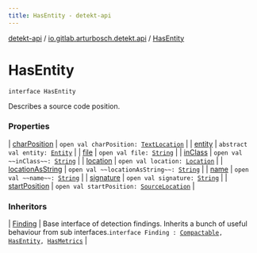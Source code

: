```yaml
---
title: HasEntity - detekt-api
---
```


[detekt-api](../../index.html) / [io.gitlab.arturbosch.detekt.api](../index.html) / [HasEntity](./index.html)

# HasEntity

`interface HasEntity`

Describes a source code position.

### Properties

| [charPosition](char-position.html) | `open val charPosition: `[`TextLocation`](../-text-location/index.html) |
| [entity](entity.html) | `abstract val entity: `[`Entity`](../-entity/index.html) |
| [file](file.html) | `open val file: `[`String`](https://kotlinlang.org/api/latest/jvm/stdlib/kotlin/-string/index.html) |
| [inClass](in-class.html) | `open val ~~inClass~~: `[`String`](https://kotlinlang.org/api/latest/jvm/stdlib/kotlin/-string/index.html) |
| [location](location.html) | `open val location: `[`Location`](../-location/index.html) |
| [locationAsString](location-as-string.html) | `open val ~~locationAsString~~: `[`String`](https://kotlinlang.org/api/latest/jvm/stdlib/kotlin/-string/index.html) |
| [name](name.html) | `open val ~~name~~: `[`String`](https://kotlinlang.org/api/latest/jvm/stdlib/kotlin/-string/index.html) |
| [signature](signature.html) | `open val signature: `[`String`](https://kotlinlang.org/api/latest/jvm/stdlib/kotlin/-string/index.html) |
| [startPosition](start-position.html) | `open val startPosition: `[`SourceLocation`](../-source-location/index.html) |

### Inheritors

| [Finding](../-finding/index.html) | Base interface of detection findings. Inherits a bunch of useful behaviour from sub interfaces.`interface Finding : `[`Compactable`](../-compactable/index.html)`, `[`HasEntity`](./index.html)`, `[`HasMetrics`](../-has-metrics/index.html) |

